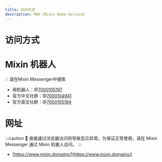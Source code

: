 ```yaml
---
title: 访问方式
description: MNS（Mixin Name Service）
---
```


# 访问方式

# Mixin 机器人

<aside>
💡 请在Mixin Messenger中搜索

</aside>

- 用机器人：@[7000105197](https://www.notion.so/EC2-30a8495874bf43deaf1d2d393577130c?pvs=21)
- 官方中文社群：@[7000104941](https://www.notion.so/EC2-30a8495874bf43deaf1d2d393577130c?pvs=21)
- 官方英文社群：@[7000105194](https://www.notion.so/EC2-30a8495874bf43deaf1d2d393577130c?pvs=21)

# 网址

:::caution
📢 直接通过浏览器访问将导致显示异常。为保证正常使用，请在 Mixin Messenger 通过 Mixin 机器人访问。
:::

- [https://www.mixin.domains/](https://www.mixin.domains/)
